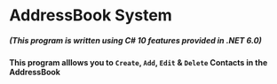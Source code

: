 # AddressBook System
##### (This program is written using C# 10 features provided in .NET 6.0)
#### This program alllows you to `Create`, `Add`, `Edit` & `Delete` Contacts in the AddressBook
